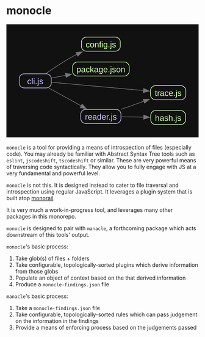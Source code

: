 # monocle

![dependencies via madge](./graph.svg)

`monocle` is a tool for providing a means of introspection of files (especially code). You may already be familiar with Abstract Syntax Tree tools such as `eslint`, `jscodeshift`, `tscodeshift` or similar. These are very powerful means of traversing code syntactically. They allow you to fully engage with JS at a very fundamental and powerful level.

`monocle` is not this. It is designed instead to cater to file traversal and introspection using regular JavaScript. It leverages a plugin system that is built atop [monorail](https://github.com/brekk/monoculture/tree/main/packages/monorail).

It is very much a work-in-progress tool, and leverages many other packages in this monorepo.

`monocle` is designed to pair with `manacle`, a forthcoming package which acts downstream of this tools' output.

`monocle`'s basic process:

 1. Take glob(s) of files + folders
 2. Take configurable, topologically-sorted plugins which derive information from those globs
 3. Populate an object of context based on the that derived information
 4. Produce a `monocle-findings.json` file

`manacle`'s basic process:

 1. Take a `monocle-findings.json` file
 2. Take configurable, topologically-sorted rules which can pass judgement on the information in the findings
 3. Provide a means of enforcing process based on the judgements passed
